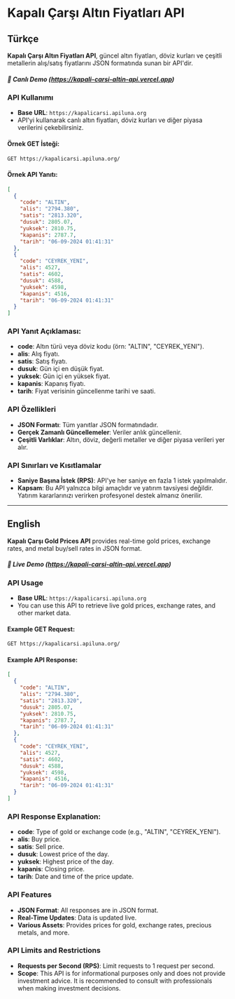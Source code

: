 
# Kapalı Çarşı Altın Fiyatları API

## Türkçe

**Kapalı Çarşı Altın Fiyatları API**, güncel altın fiyatları, döviz kurları ve çeşitli metallerin alış/satış fiyatlarını JSON formatında sunan bir API'dir.

##### 🔗 Canlı Demo (https://kapali-carsi-altin-api.vercel.app)

### API Kullanımı

- **Base URL**: `https://kapalicarsi.apiluna.org`
- API'yi kullanarak canlı altın fiyatları, döviz kurları ve diğer piyasa verilerini çekebilirsiniz.

#### Örnek GET İsteği:

```bash
GET https://kapalicarsi.apiluna.org/
```

#### Örnek API Yanıtı:

```json
[
  {
    "code": "ALTIN",
    "alis": "2794.380",
    "satis": "2813.320",
    "dusuk": 2805.07,
    "yuksek": 2810.75,
    "kapanis": 2787.7,
    "tarih": "06-09-2024 01:41:31"
  },
  {
    "code": "CEYREK_YENI",
    "alis": 4527,
    "satis": 4602,
    "dusuk": 4588,
    "yuksek": 4598,
    "kapanis": 4516,
    "tarih": "06-09-2024 01:41:31"
  }
]
```

### API Yanıt Açıklaması:

- **code**: Altın türü veya döviz kodu (örn: "ALTIN", "CEYREK_YENI").
- **alis**: Alış fiyatı.
- **satis**: Satış fiyatı.
- **dusuk**: Gün içi en düşük fiyat.
- **yuksek**: Gün içi en yüksek fiyat.
- **kapanis**: Kapanış fiyatı.
- **tarih**: Fiyat verisinin güncellenme tarihi ve saati.

### API Özellikleri

- **JSON Formatı**: Tüm yanıtlar JSON formatındadır.
- **Gerçek Zamanlı Güncellemeler**: Veriler anlık güncellenir.
- **Çeşitli Varlıklar**: Altın, döviz, değerli metaller ve diğer piyasa verileri yer alır.

### API Sınırları ve Kısıtlamalar

- **Saniye Başına İstek (RPS)**: API'ye her saniye en fazla 1 istek yapılmalıdır.
- **Kapsam**: Bu API yalnızca bilgi amaçlıdır ve yatırım tavsiyesi değildir. Yatırım kararlarınızı verirken profesyonel destek almanız önerilir.

---

## English

**Kapalı Çarşı Gold Prices API** provides real-time gold prices, exchange rates, and metal buy/sell rates in JSON format.

##### 🔗 Live Demo (https://kapali-carsi-altin-api.vercel.app)

### API Usage

- **Base URL**: `https://kapalicarsi.apiluna.org`
- You can use this API to retrieve live gold prices, exchange rates, and other market data.

#### Example GET Request:

```bash
GET https://kapalicarsi.apiluna.org/
```

#### Example API Response:

```json
[
  {
    "code": "ALTIN",
    "alis": "2794.380",
    "satis": "2813.320",
    "dusuk": 2805.07,
    "yuksek": 2810.75,
    "kapanis": 2787.7,
    "tarih": "06-09-2024 01:41:31"
  },
  {
    "code": "CEYREK_YENI",
    "alis": 4527,
    "satis": 4602,
    "dusuk": 4588,
    "yuksek": 4598,
    "kapanis": 4516,
    "tarih": "06-09-2024 01:41:31"
  }
]
```

### API Response Explanation:

- **code**: Type of gold or exchange code (e.g., "ALTIN", "CEYREK_YENI").
- **alis**: Buy price.
- **satis**: Sell price.
- **dusuk**: Lowest price of the day.
- **yuksek**: Highest price of the day.
- **kapanis**: Closing price.
- **tarih**: Date and time of the price update.

### API Features

- **JSON Format**: All responses are in JSON format.
- **Real-Time Updates**: Data is updated live.
- **Various Assets**: Provides prices for gold, exchange rates, precious metals, and more.

### API Limits and Restrictions

- **Requests per Second (RPS)**: Limit requests to 1 request per second.
- **Scope**: This API is for informational purposes only and does not provide investment advice. It is recommended to consult with professionals when making investment decisions.
